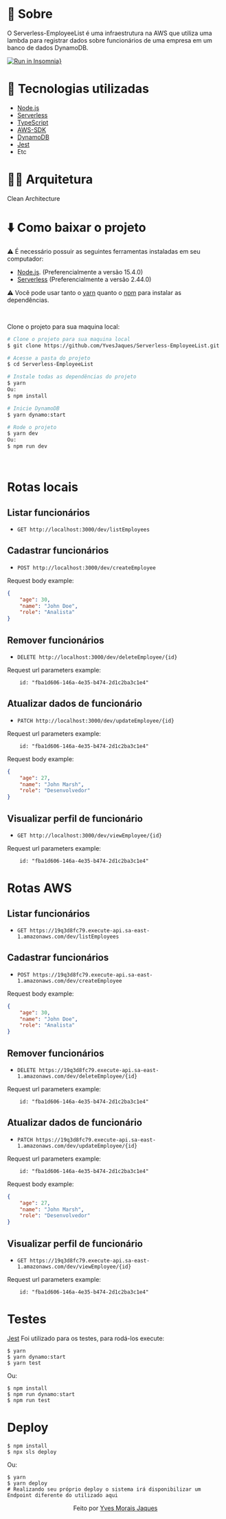 # :memo: Sobre

 O Serverless-EmployeeList é uma infraestrutura na AWS que utiliza uma lambda para registrar dados sobre funcionários de uma empresa em um banco de dados DynamoDB.

[![Run in Insomnia}](https://insomnia.rest/images/run.svg)](https://insomnia.rest/run/?label=Serverless-EmployeeList&uri=https%3A%2F%2Fraw.githubusercontent.com%2FYvesJaques%2FServerless-EmployeeList%2Fmain%2FEmployee_list_Insomnia_2021-07-17.json)

# :wrench: Tecnologias utilizadas

- [Node.js](https://nodejs.org/en/)
- [Serverless](https://www.serverless.com)
- [TypeScript](https://www.typescriptlang.org/)
- [AWS-SDK](https://docs.aws.amazon.com/sdk-for-javascript/index.html)
- [DynamoDB](https://aws.amazon.com/pt/dynamodb/)
- [Jest](https://jestjs.io)
- Etc

# :construction_worker_man: Arquitetura

Clean Architecture

# :arrow_down: Como baixar o projeto

⚠ É necessário possuir as seguintes ferramentas instaladas em seu computador:
- [Node.js](https://nodejs.org/en/). (Preferencialmente a versão 15.4.0)
- [Serverless](https://www.serverless.com) (Preferencialmente a versão 2.44.0)

⚠ Você pode usar tanto o [yarn](https://yarnpkg.com/) quanto o [npm]() para instalar as dependências.


<br />

Clone o projeto para sua maquina local:
```bash
# Clone o projeto para sua maquina local
$ git clone https://github.com/YvesJaques/Serverless-EmployeeList.git

# Acesse a pasta do projeto
$ cd Serverless-EmployeeList

# Instale todas as dependências do projeto
$ yarn
Ou:
$ npm install

# Inicie DynamoDB
$ yarn dynamo:start

# Rode o projeto
$ yarn dev
Ou:
$ npm run dev
```
<br />

# Rotas locais
## Listar funcionários
* `GET http://localhost:3000/dev/listEmployees`
## Cadastrar funcionários
* `POST http://localhost:3000/dev/createEmployee`

Request body example:
```json
{	
	"age": 30,
	"name": "John Doe",
	"role": "Analista"
}
```
## Remover funcionários
* `DELETE http://localhost:3000/dev/deleteEmployee/{id}`
  
Request url parameters example:
```
    id: "fba1d606-146a-4e35-b474-2d1c2ba3c1e4"  
```
## Atualizar dados de funcionário
* `PATCH http://localhost:3000/dev/updateEmployee/{id}`

Request url parameters example:
```
    id: "fba1d606-146a-4e35-b474-2d1c2ba3c1e4"
```
Request body example:
```json
{	
	"age": 27,
	"name": "John Marsh",
	"role": "Desenvolvedor"
}
```
## Visualizar perfil de funcionário
* `GET http://localhost:3000/dev/viewEmployee/{id}`
  
Request url parameters example:
```
    id: "fba1d606-146a-4e35-b474-2d1c2ba3c1e4"  
```

# Rotas AWS
## Listar funcionários
* `GET https://19q3d8fc79.execute-api.sa-east-1.amazonaws.com/dev/listEmployees`
## Cadastrar funcionários
* `POST https://19q3d8fc79.execute-api.sa-east-1.amazonaws.com/dev/createEmployee`

Request body example:
```json
{	
	"age": 30,
	"name": "John Doe",
	"role": "Analista"
}
```
## Remover funcionários
* `DELETE https://19q3d8fc79.execute-api.sa-east-1.amazonaws.com/dev/deleteEmployee/{id}`
  
Request url parameters example:
```
    id: "fba1d606-146a-4e35-b474-2d1c2ba3c1e4"  
```
## Atualizar dados de funcionário
* `PATCH https://19q3d8fc79.execute-api.sa-east-1.amazonaws.com/dev/updateEmployee/{id}`

Request url parameters example:
```
    id: "fba1d606-146a-4e35-b474-2d1c2ba3c1e4"
```
Request body example:
```json
{	
	"age": 27,
	"name": "John Marsh",
	"role": "Desenvolvedor"
}
```
## Visualizar perfil de funcionário
* `GET https://19q3d8fc79.execute-api.sa-east-1.amazonaws.com/dev/viewEmployee/{id}`
  
Request url parameters example:
```
    id: "fba1d606-146a-4e35-b474-2d1c2ba3c1e4"  
```

# Testes
[Jest](https://jestjs.io/) Foi utilizado para os testes, para rodá-los execute:
```
$ yarn
$ yarn dynamo:start
$ yarn test
```
Ou:
```
$ npm install
$ npm run dynamo:start
$ npm run test
```

# Deploy
```
$ npm install
$ npx sls deploy
```
Ou:
``` 
$ yarn
$ yarn deploy
# Realizando seu próprio deploy o sistema irá disponibilizar um Endpoint diferente do utilizado aqui
```

<p align="center">Feito por <a href="https://www.linkedin.com/in/yves-morais-jaques/" target="_blank">Yves Morais Jaques</a></p>
